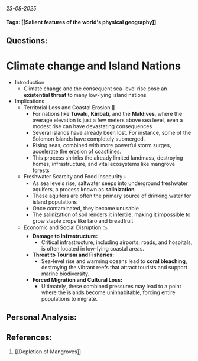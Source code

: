 *23-08-2025*
#### Tags: [[Salient features of the world's physical geography]]


## Questions:



# Climate change and Island Nations

- Introduction
	- Climate change and the consequent sea-level rise pose an **existential threat** to many low-lying island nations
- Implications
	- Territorial Loss and Coastal Erosion 🌊
		- For nations like **Tuvalu**, **Kiribati**, and the **Maldives**, where the average elevation is just a few meters above sea level, even a modest rise can have devastating consequences
		- Several islands have already been lost. For instance, some of the Solomon Islands have completely submerged. 
		- Rising seas, combined with more powerful storm surges, accelerate the erosion of coastlines. 
		- This process shrinks the already limited landmass, destroying homes, infrastructure, and vital ecosystems like mangrove forests
	- Freshwater Scarcity and Food Insecurity 💧
		- As sea levels rise, saltwater seeps into underground freshwater aquifers, a process known as **salinization**. 
		- These aquifers are often the primary source of drinking water for island populations
		- Once contaminated, they become unusable
		- The salinization of soil renders it infertile, making it impossible to grow staple crops like taro and breadfruit
	- Economic and Social Disruption 📉
		- **Damage to Infrastructure:** 
			- Critical infrastructure, including airports, roads, and hospitals, is often located in low-lying coastal areas.
		- **Threat to Tourism and Fisheries:** 
			- Sea-level rise and warming oceans lead to **coral bleaching**, destroying the vibrant reefs that attract tourists and support marine biodiversity.
		- **Forced Migration and Cultural Loss:** 
			- Ultimately, these combined pressures may lead to a point where the islands become uninhabitable, forcing entire populations to migrate.




## Personal Analysis:


## References:

1. [[Depletion of Mangroves]]